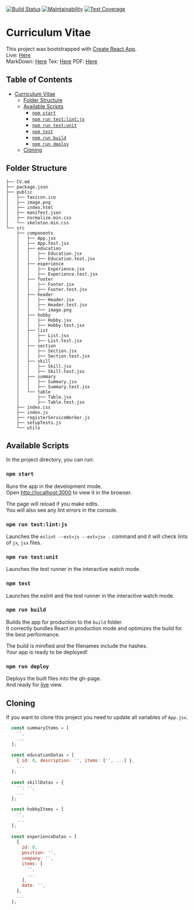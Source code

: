 [![Build Status](https://travis-ci.org/enkhee-Osiris/curriculum_vitae.svg?branch=develop)](https://travis-ci.org/enkhee-Osiris/curriculum_vitae)
[![Maintainability](https://api.codeclimate.com/v1/badges/fc7423cb3bd49a908d5e/maintainability)](https://codeclimate.com/github/enkhee-Osiris/curriculum_vitae/maintainability)
[![Test Coverage](https://api.codeclimate.com/v1/badges/fc7423cb3bd49a908d5e/test_coverage)](https://codeclimate.com/github/enkhee-Osiris/curriculum_vitae/test_coverage)

# Curriculum Vitae

This project was bootstrapped with [Create React App](https://github.com/facebookincubator/create-react-app).  
Live: [Here](https://enkhee-osiris.github.io/curriculum_vitae)  
MarkDown: [Here](https://github.com/enkhee-Osiris/curriculum_vitae/blob/master/CV.md)
Tex: [Here](https://github.com/enkhee-Osiris/curriculum_vitae/blob/master/tex/cv.tex)
PDF: [Here](https://github.com/enkhee-Osiris/curriculum_vitae/blob/master/tex/cv.pdf)

## Table of Contents

- [Curriculum Vitae](#curriculum-vitae)
  - [Folder Structure](#folder-structure)
  - [Available Scripts](#available-scripts)
    - [`npm start`](#npm-start)
    - [`npm run test:lint:js`](#npm-run-testlintjs)
    - [`npm run test:unit`](#npm-run-testunit)
    - [`npm test`](#npm-test)
    - [`npm run build`](#npm-run-build)
    - [`npm run deploy`](#npm-run-deploy)
  - [Cloning](#cloning)

## Folder Structure

```
├── CV.md
├── package.json
├── public
│   ├── favicon.ico
│   ├── image.png
│   ├── index.html
│   ├── manifest.json
│   ├── normalize.min.css
│   └── skeleton.min.css
└── src
    ├── components
    │   ├── App.jsx
    │   ├── App.test.jsx
    │   ├── education
    │   │   ├── Education.jsx
    │   │   ├── Education.test.jsx
    │   ├── experience
    │   │   ├── Experience.jsx
    │   │   ├── Experience.test.jsx
    │   ├── footer
    │   │   ├── Footer.jsx
    │   │   ├── Footer.test.jsx
    │   ├── header
    │   │   ├── Header.jsx
    │   │   ├── Header.test.jsx
    │   │   └── image.png
    │   ├── hobby
    │   │   ├── Hobby.jsx
    │   │   ├── Hobby.test.jsx
    │   ├── list
    │   │   ├── List.jsx
    │   │   ├── List.test.jsx
    │   ├── section
    │   │   ├── Section.jsx
    │   │   ├── Section.test.jsx
    │   ├── skill
    │   │   ├── Skill.jsx
    │   │   ├── Skill.test.jsx
    │   ├── summary
    │   │   ├── Summary.jsx
    │   │   ├── Summary.test.jsx
    │   └── table
    │       ├── Table.jsx
    │       ├── Table.test.jsx
    ├── index.css
    ├── index.js
    ├── registerServiceWorker.js
    ├── setupTests.js
    └── utils
```

## Available Scripts

In the project directory, you can run:

### `npm start`

Runs the app in the development mode.<br>
Open [http://localhost:3000](http://localhost:3000) to view it in the browser.

The page will reload if you make edits.<br>
You will also see any lint errors in the console.

### `npm run test:lint:js`

Launches the `eslint --ext=js --ext=jsx .` command and 
it will check lints of `jx`, `jsx` files. 

### `npm run test:unit`

Launches the test runner in the interactive watch mode.

### `npm test`

Launches the eslint and the test runner in the interactive watch mode.

### `npm run build`

Builds the app for production to the `build` folder.<br>
It correctly bundles React in production mode and optimizes the build for the best performance.

The build is minified and the filenames include the hashes.<br>
Your app is ready to be deployed!

### `npm run deploy`

Deploys the built files into the gh-page.<br>
And ready for [live](https://enkhee-osiris.github.io/curriculum_vitae) view.

## Cloning

If you want to clone this project you need to update all variables of `App.jsx`.

```javascript
  const summaryItems = [
    '',
    ...
  ];
  
  const educationDatas = [
    { id: 0, description: '', items: ['', ...] },
    ...
  ];
  
  const skillDatas = {
    '': '',
    ...
  };

  const hobbyItems = [
    '',
    ...
  ];
    
  const experienceDatas = [
    {
      id: 0,
      position: '',
      company: '',
      items: [
        '',
        ...
      ],
      date: '',
    },
    ...
  ];
```

